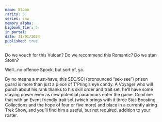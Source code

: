 ```yaml
---
name: Stonn
rarity: 5
series: snw
memory_alpha:
bigbook_tier: 5
in_portal:
date: 31/01/2024
published: true
---
```


Do we vouch for this Vulcan? Do we recommend this Romantic? Do we stan Stonn?

Well…no offence Spock, but sort of, ya.

By no means a must-have, this SEC/SCI (pronounced “sek-see”) prison guard is more than just a piece of T’Pring’s eye candy. A Voyager who will punch about his rank thanks to his skill order and trait set, he’ll have some staying power even as new potential paramours enter the game. Combine that with an Event friendly trait set (which brings with it three Stat-Boosting Collections and the hope of four or five more) and place in a currently airing Trek Show, and you’ll find him a useful, but not required, addition to your roster.
